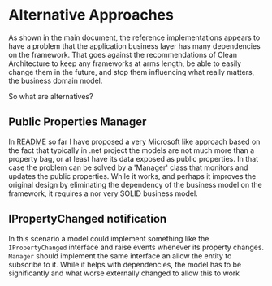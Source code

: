 # Alternative Approaches

As shown in the main document, the reference implementations appears to have a problem that the application
business layer has many dependencies on the framework. That goes against the recommendations of Clean Architecture
to keep any frameworks at arms length, be able to easily change them in the future, and stop them influencing 
what really matters, the business domain model. 

So what are alternatives? 

## Public Properties Manager
In [README](./README.md) so far I have proposed a very Microsoft like approach based on the fact that typically
in .net project the models are not much more than a property bag, or at least have its data exposed as public properties. In that case
the problem can be solved by a 'Manager' class that monitors and updates the public properties. While it works, and perhaps it improves the original 
design by eliminating the dependency of the business model on the framework, it requires a nor very SOLID business model. 

## IPropertyChanged notification
In this scenario a model could implement something like the `IPropertyChanged` interface and raise events whenever its property changes.
`Manager` should implement the same interface an allow the entity to subscribe to it. While it helps with dependencies, the model has to be significantly
and what worse externally changed to allow this to work

